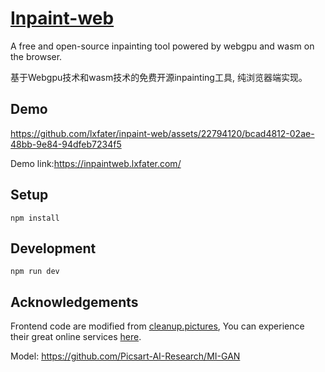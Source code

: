 # [Inpaint-web](https://github.com/lxfater/inpaint-web)

A free and open-source inpainting tool powered by webgpu and wasm on the browser.

基于Webgpu技术和wasm技术的免费开源inpainting工具, 纯浏览器端实现。

## Demo


https://github.com/lxfater/inpaint-web/assets/22794120/bcad4812-02ae-48bb-9e84-94dfeb7234f5





Demo link:https://inpaintweb.lxfater.com/

## Setup

`npm install`

## Development

`npm run dev`


## Acknowledgements
Frontend code are modified from [cleanup.pictures](https://github.com/initml/cleanup.pictures), You can experience their
great online services [here](https://cleanup.pictures/).

Model: https://github.com/Picsart-AI-Research/MI-GAN



